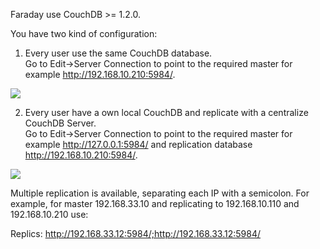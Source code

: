 Faraday use CouchDB >= 1.2.0.

You have two kind of configuration:  
1) Every user use the same CouchDB database.  
Go to Edit->Server Connection to point to the required master for example http://192.168.10.210:5984/.  

![](https://raw.github.com/wiki/infobyte/faraday/images/Couchdb_conf.png)

2) Every user have a own local CouchDB and replicate with a centralize CouchDB Server.  
Go to Edit->Server Connection to point to the required master for example http://127.0.0.1:5984/ and replication database http://192.168.10.210:5984/.  

![](https://raw.github.com/wiki/infobyte/faraday/images/Couchdb_conf2.png)

Multiple replication is available, separating each IP with a semicolon. For example, for master 192.168.33.10 and replicating to 192.168.10.110 and 192.168.10.210 use:  

Replics: http://192.168.33.12:5984/;http://192.168.33.12:5984/
